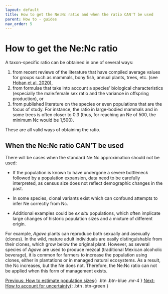 ```yaml
---
layout: default
title: How to get the Ne:Nc ratio and when the ratio CAN'T be used
parent: How to - guides
nav_order: 5
---
```


# How to get the Ne:Nc ratio

A taxon-specific ratio can be obtained in one of several ways: 

1. from recent reviews of the literature that have compiled average values for groups such as mammals, bony fish, annual plants, trees, etc. (see [Hoban et al. 2020](https://www.sciencedirect.com/science/article/pii/S0006320720307126)), 
2. from formulae that take into account a species’ biological characteristics (especially the male:female sex ratio and the variance in offspring production), or 
3. from published literature on the species or even populations that are the focus of study. For instance, the ratio in large-bodied mammals and in some trees is often closer to 0.3 (thus, for reaching an Ne of 500, the minimum Nc would be 1,500). 

These are all valid ways of obtaining the ratio. 

## When the Ne:Nc ratio CAN’T be used

There will be cases when the standard Ne:Nc approximation should not be used:

* If the population is known to have undergone a severe bottleneck followed by a population expansion, data need to be carefully interpreted, as census size does not reflect demographic changes in the past. 

* In some species, clonal variants exist which can confound attempts to infer Ne correctly from Nc. 

* Additional examples could be *ex situ* populations, which often implicate large changes of historic population sizes and a mixture of different origin.

For example, *Agave* plants can reproduce both sexually and asexually (clones). In the wild, mature adult individuals are easily distinguishable from their clones, which grow below the original plant. However, as several species of *Agave* are used to produce mezcal (traditional Mexican alcoholic beverage), it is common for farmers to increase the population using clones, either in plantations or in managed natural ecosystems. As a result, the Nc increases, but the Ne does not. Therefore, the Ne:Nc ratio can not be applied when this form of management exists. 

[Previous: How to estimate population sizes](https://ccgenetics.github.io/guidelines-genetic-diversity-indicators/docs/3_Howto_guides_examples/Populations_sizes.html#how-to-estimate-population-sizes){: .btn .btn-blue .mr-4 }
[Next: How to account for uncertainty](https://ccgenetics.github.io/guidelines-genetic-diversity-indicators/docs/3_Howto_guides_examples/uncertainty.html){: .btn .btn-green }

